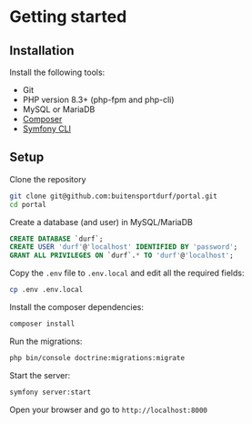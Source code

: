 # Getting started
## Installation
Install the following tools:
- Git
- PHP version 8.3+ (php-fpm and php-cli)
- MySQL or MariaDB
- [Composer](https://www.digitalocean.com/community/tutorials/how-to-install-and-use-composer-on-ubuntu-22-04)
- [Symfony CLI](https://symfony.com/download)

## Setup
Clone the repository
```bash
git clone git@github.com:buitensportdurf/portal.git
cd portal
```

Create a database (and user) in MySQL/MariaDB
```sql
CREATE DATABASE `durf`;
CREATE USER 'durf'@'localhost' IDENTIFIED BY 'password';
GRANT ALL PRIVILEGES ON `durf`.* TO 'durf'@'localhost';
```

Copy the `.env` file to `.env.local` and edit all the required fields:
```bash
cp .env .env.local
```

Install the composer dependencies:
```bash
composer install
```

Run the migrations:
```bash
php bin/console doctrine:migrations:migrate
```

Start the server:
```bash
symfony server:start
```

Open your browser and go to `http://localhost:8000`